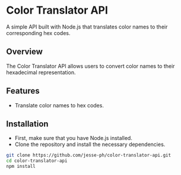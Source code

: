 # Color Translator API

A simple API built with Node.js that translates color names to their corresponding hex codes.

## Overview

The Color Translator API allows users to convert color names to their hexadecimal representation. 

## Features

- Translate color names to hex codes.

## Installation

- First, make sure that you have Node.js installed.
- Clone the repository and install the necessary dependencies.
```bash
git clone https://github.com/jesse-ph/color-translator-api.git
cd color-translator-api
npm install
```
